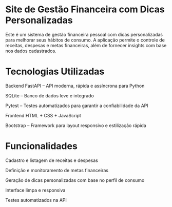 # Site de Gestão Financeira com Dicas Personalizadas
Este é um sistema de gestão financeira pessoal com dicas personalizadas para melhorar seus hábitos de consumo. A aplicação permite o controle de receitas, despesas e metas financeiras, além de fornecer insights com base nos dados cadastrados.

# Tecnologias Utilizadas
Backend
FastAPI – API moderna, rápida e assíncrona para Python

SQLite – Banco de dados leve e integrado

Pytest – Testes automatizados para garantir a confiabilidade da API

Frontend
HTML + CSS + JavaScript

Bootstrap – Framework para layout responsivo e estilização rápida

# Funcionalidades
Cadastro e listagem de receitas e despesas

Definição e monitoramento de metas financeiras

Geração de dicas personalizadas com base no perfil de consumo

Interface limpa e responsiva

Testes automatizados na API